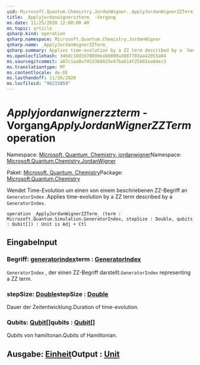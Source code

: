 ```yaml
---
uid: Microsoft.Quantum.Chemistry.JordanWigner._ApplyJordanWignerZZTerm_
title: _Applyjordanwignerzzterm_ -Vorgang
ms.date: 11/25/2020 12:00:00 AM
ms.topic: article
qsharp.kind: operation
qsharp.namespace: Microsoft.Quantum.Chemistry.JordanWigner
qsharp.name: _ApplyJordanWignerZZTerm_
qsharp.summary: Applies time-evolution by a ZZ term described by a `GeneratorIndex`.
ms.openlocfilehash: 346dc18d3d70899eab0800a3087703aa42055a04
ms.sourcegitcommit: a87c1aa8e7453360025e47ba614f25b02ea84ec3
ms.translationtype: MT
ms.contentlocale: de-DE
ms.lasthandoff: 11/26/2020
ms.locfileid: "96215859"
---
```

# <a name="_applyjordanwignerzzterm_-operation"></a><span data-ttu-id="52347-102">_Applyjordanwignerzzterm_ -Vorgang</span><span class="sxs-lookup"><span data-stu-id="52347-102">_ApplyJordanWignerZZTerm_ operation</span></span>

<span data-ttu-id="52347-103">Namespace: [Microsoft. Quantum. Chemistry. jordanwigner](xref:Microsoft.Quantum.Chemistry.JordanWigner)</span><span class="sxs-lookup"><span data-stu-id="52347-103">Namespace: [Microsoft.Quantum.Chemistry.JordanWigner](xref:Microsoft.Quantum.Chemistry.JordanWigner)</span></span>

<span data-ttu-id="52347-104">Paket: [Microsoft. Quantum. Chemistry](https://nuget.org/packages/Microsoft.Quantum.Chemistry)</span><span class="sxs-lookup"><span data-stu-id="52347-104">Package: [Microsoft.Quantum.Chemistry](https://nuget.org/packages/Microsoft.Quantum.Chemistry)</span></span>


<span data-ttu-id="52347-105">Wendet Time-Evolution um einen von einem beschriebenen ZZ-Begriff an `GeneratorIndex` .</span><span class="sxs-lookup"><span data-stu-id="52347-105">Applies time-evolution by a ZZ term described by a `GeneratorIndex`.</span></span>

```qsharp
operation _ApplyJordanWignerZZTerm_ (term : Microsoft.Quantum.Simulation.GeneratorIndex, stepSize : Double, qubits : Qubit[]) : Unit is Adj + Ctl
```


## <a name="input"></a><span data-ttu-id="52347-106">Eingabe</span><span class="sxs-lookup"><span data-stu-id="52347-106">Input</span></span>

### <a name="term--generatorindex"></a><span data-ttu-id="52347-107">Begriff: [generatorindex](xref:Microsoft.Quantum.Simulation.GeneratorIndex)</span><span class="sxs-lookup"><span data-stu-id="52347-107">term : [GeneratorIndex](xref:Microsoft.Quantum.Simulation.GeneratorIndex)</span></span>

<span data-ttu-id="52347-108">`GeneratorIndex` , der einen ZZ-Begriff darstellt.</span><span class="sxs-lookup"><span data-stu-id="52347-108">`GeneratorIndex` representing a ZZ term.</span></span>


### <a name="stepsize--double"></a><span data-ttu-id="52347-109">stepSize: [Double](xref:microsoft.quantum.lang-ref.double)</span><span class="sxs-lookup"><span data-stu-id="52347-109">stepSize : [Double](xref:microsoft.quantum.lang-ref.double)</span></span>

<span data-ttu-id="52347-110">Dauer der Zeitentwicklung.</span><span class="sxs-lookup"><span data-stu-id="52347-110">Duration of time-evolution.</span></span>


### <a name="qubits--qubit"></a><span data-ttu-id="52347-111">Qubits: [Qubit](xref:microsoft.quantum.lang-ref.qubit)[]</span><span class="sxs-lookup"><span data-stu-id="52347-111">qubits : [Qubit](xref:microsoft.quantum.lang-ref.qubit)[]</span></span>

<span data-ttu-id="52347-112">Qubits von hamiltonan.</span><span class="sxs-lookup"><span data-stu-id="52347-112">Qubits of Hamiltonian.</span></span>



## <a name="output--unit"></a><span data-ttu-id="52347-113">Ausgabe: [Einheit](xref:microsoft.quantum.lang-ref.unit)</span><span class="sxs-lookup"><span data-stu-id="52347-113">Output : [Unit](xref:microsoft.quantum.lang-ref.unit)</span></span>

